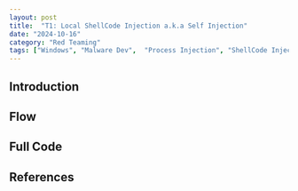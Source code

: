 ```yaml
---
layout: post
title:  "T1: Local ShellCode Injection a.k.a Self Injection"
date: "2024-10-16"
category: "Red Teaming"
tags: ["Windows", "Malware Dev",  "Process Injection", "ShellCode Injection", "Win32 API"]
---
```


## Introduction


## Flow


## Full Code



## References
